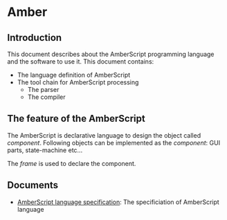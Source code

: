 # Amber

## Introduction
This document describes about the AmberScript programming language and
the software to use it.
This document contains:
- The language definition of AmberScript
- The tool chain for AmberScript processing
  * The parser
  * The compiler

## The feature of the AmberScript
The AmberScript is declarative language to design the object called _component_. Following objects can be implemented as the _component_: GUI parts, state-machine etc...

The _frame_ is used to declare the component.

## Documents
* [AmberScript language specification](Document/language/amber-script-language.md): The specificiation of AmberScript language

